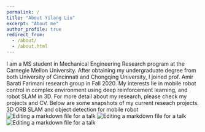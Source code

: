 ```yaml
---
permalink: /
title: "About Yilang Liu"
excerpt: "About me"
author_profile: true
redirect_from: 
  - /about/
  - /about.html
---
```


I am a MS student in Mechanical Engineering Research program at the Carnegie Mellon University. After obtaining my undergraduate degree from both University of Cincinnati and Chongqing University, I joined prof. Amir Barati Farimani research group in Fall 2020. My interests lie in mobile robot control in complex environment using deep reinforcement learning, and robot SLAM in 3D. For more detail about my research, please check my projects and CV. Below are some snapshots of my current reseach projects. 
3D ORB SLAM and object detection for mobile robot 
![Editing a markdown file for a talk](/images/robot.png)
![Editing a markdown file for a talk](/files/YOLO.gif)
![Editing a markdown file for a talk](/files/YOLO1.gif)
